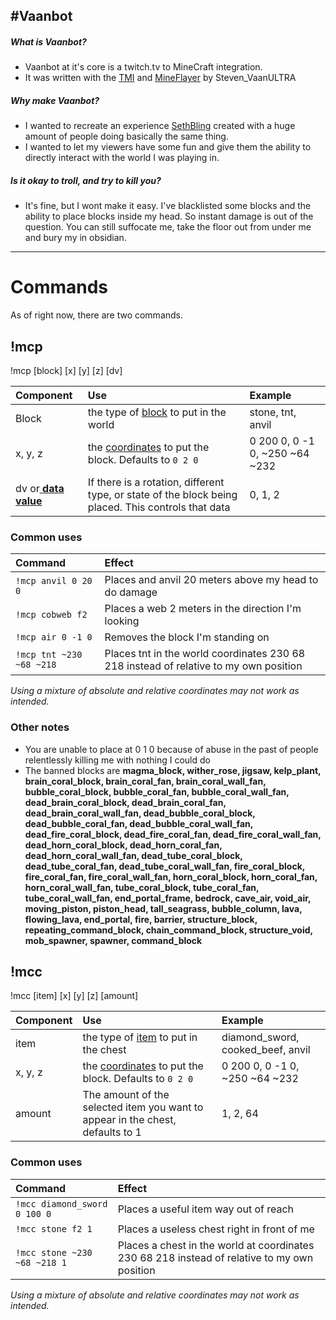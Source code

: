 #Vaanbot
------------
##### What is Vaanbot?
- Vaanbot at it&apos;s core is a twitch.tv to MineCraft integration.
- It was written with the [TMI](https://docs.tmijs.org/ "TMI") and [MineFlayer](https://github.com/PrismarineJS/mineflayer "MineFlayer") by Steven_VaanULTRA

##### Why make Vaanbot?
- I wanted to recreate an experience [SethBling](https://www.twitch.tv/sethbling "SethBling") created with a huge amount of people doing basically the same thing.
- I wanted to let my viewers have some fun and give them the ability to directly interact with the world I was playing in.

##### Is it okay to troll, and try to kill you?
- It's fine, but I wont make it easy. I&apos;ve blacklisted some blocks and the ability to place blocks inside my head. So instant damage is out of the question. You can still suffocate me, take the floor out from under me and bury my in obsidian.

------------

#  Commands

As of right now, there are two commands.

##  !mcp
!mcp [block] [x] [y] [z] [dv]

| Component  | Use  | Example  |
| :------------ | :------------ | :------------ |
| Block  | the type of [block](https://minecraft.gamepedia.com/Java_Edition_data_values/Block_IDs "block") to put in the world | stone, tnt, anvil  | 
| x, y, z  | the [coordinates](https://minecraft.gamepedia.com/Coordinates "coordinates") to put the block. Defaults to `0 2 0` | 0 200 0, 0 -1 0, ~250 ~64 ~232  |
| dv or[ **data value**](https://minecraft.gamepedia.com/Java_Edition_data_values#Blocks " **data value**") |If there is a rotation, different type, or state of the block being placed. This controls that data| 0, 1, 2

### Common uses
| Command  | Effect  |
| :------------ | :------------ |
| `!mcp anvil 0 20 0` | Places and anvil 20 meters above my head to do damage|
| `!mcp cobweb f2` | Places a web 2 meters in the direction I'm looking|
|  `!mcp air 0 -1 0` | Removes the block I&apos;m standing on  |
| `!mcp tnt ~230 ~68 ~218`  | Places tnt in the world coordinates 230 68 218 instead of relative to my own position 
*Using a mixture of absolute and relative coordinates may not work as intended.*  
### Other notes
- You are unable to place at 0 1 0 because of abuse in the past of people relentlessly killing me with nothing I could do
- The banned blocks are **magma_block, wither_rose, jigsaw, kelp_plant, brain_coral_block, brain_coral_fan, brain_coral_wall_fan, bubble_coral_block, bubble_coral_fan, bubble_coral_wall_fan, dead_brain_coral_block, dead_brain_coral_fan, dead_brain_coral_wall_fan, dead_bubble_coral_block, dead_bubble_coral_fan, dead_bubble_coral_wall_fan, dead_fire_coral_block, dead_fire_coral_fan, dead_fire_coral_wall_fan, dead_horn_coral_block, dead_horn_coral_fan, dead_horn_coral_wall_fan, dead_tube_coral_block, dead_tube_coral_fan, dead_tube_coral_wall_fan, fire_coral_block, fire_coral_fan, fire_coral_wall_fan, horn_coral_block, horn_coral_fan, horn_coral_wall_fan, tube_coral_block, tube_coral_fan, tube_coral_wall_fan, end_portal_frame, bedrock, cave_air, void_air, moving_piston, piston_head, tall_seagrass, bubble_column, lava, flowing_lava, end_portal, fire, barrier, structure_block, repeating_command_block, chain_command_block, structure_void, mob_spawner, spawner, command_block**

##  !mcc
!mcc [item] [x] [y] [z] [amount]

| Component  | Use  | Example  |
| :------------ | :------------ | :------------ |
| item  | the type of [item](https://minecraft.gamepedia.com/Java_Edition_data_values#Items "Items") to put in the chest | diamond_sword, cooked_beef, anvil  | 
| x, y, z  | the [coordinates](https://minecraft.gamepedia.com/Coordinates "coordinates") to put the block. Defaults to `0 2 0` | 0 200 0, 0 -1 0, ~250 ~64 ~232  |
| amount | The amount of the selected item you want to appear in the chest, defaults to 1 | 1, 2, 64

### Common uses
| Command  | Effect  |
| :------------ | :------------ |
| `!mcc diamond_sword 0 100 0` | Places a useful item way out of reach|
| `!mcc stone f2 1` | Places a useless chest right in front of me|
| `!mcc stone ~230 ~68 ~218 1`  | Places a chest in the world at coordinates 230 68 218 instead of relative to my own position 
*Using a mixture of absolute and relative coordinates may not work as intended.*  
